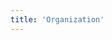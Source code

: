```yaml
---
title: 'Organization'
---
```


<script setup>
  import TheMember from "@/views/community/TheMember.vue"
</script>

<TheMember />
